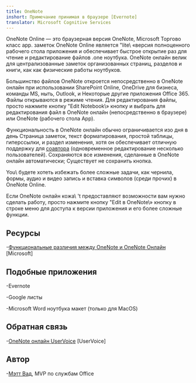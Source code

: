 ```yaml
---
title: OneNote
inshort: Примечание принимая в браузере [Evernote]
translator: Microsoft Cognitive Services
---
```


OneNote Online — это браузерная версия OneNote, Microsoft
Торгово класс app. заметок OneNote Online является \"lite\ «версия
полноценного рабочего стола приложения и обеспечивает быстрое открытие раз для
чтение и редактирование файлов .one ноутбука. OneNote онлайн велик для
централизованные заметок организованных страниц, разделов и книги, как
как физические работы ноутбуков.

Большинство файлов OneNote откроется непосредственно в OneNote онлайн при использовании
SharePoint Online, OneDrive для бизнеса, команды MS, ныть, Outlook, и
Некоторые другие приложения Office 365. Файлы открываются в режиме чтения. Для редактирования
файлы, просто нажмите кнопку \"Edit Notebook\» кнопку и выбрать для редактирования
файл в OneNote онлайн (непосредственно в браузере) или OneNote (рабочего стола
App).

Функциональность в OneNote онлайн обычно ограничивается изо дня в день
Страница заметок, текст форматирования, простой таблицы, гиперссылки, и
раздел изменения, хотя он обеспечивает отличную поддержку для
[соавтора](http://icsh.pt/CoAuthoring) (одновременное редактирование
несколько пользователей). Сохраняются все изменения, сделанные в OneNote онлайн
автоматически; Существует не сохранить кнопка.

You\ будете хотеть избежать более сложные задачи, как чернила, формы, аудио и
видео запись и вставка символов (среди прочих) в OneNote Online.

Если OneNote онлайн кожа\ 't предоставляют возможности вам нужно сделать работу,
просто нажмите кнопку \"Edit в OneNote\» кнопку в строке меню для доступа к
версии приложения и его более сложные функции.

Ресурсы
---------

-[Функциональные различия между OneNote и OneNote
    Онлайн](https://support.office.com/en-us/article/Differences-between-using-a-notebook-in-the-browser-and-in-OneNote-a3d1fc13-ac74-456b-b391-b633a62aa83f)
    \[Microsoft\]

Подобные приложения
--------------------

-Evernote

-Google листы

-Microsoft Word ноутбука макет (только для MacOS)

Обратная связь
---------

-[OneNote онлайн UserVoice](https://onenote.uservoice.com/forums/327183-onenote-online)
    \[UserVoice\]

Автор
---------

-[Мэтт Вад](https://www.linkedin.com/in/thatmattwade/), MVP по службам Office


